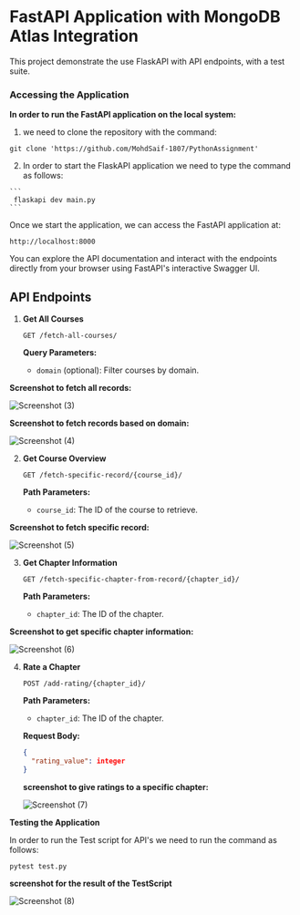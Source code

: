 # FastAPI Application with MongoDB Atlas Integration

This project demonstrate the use FlaskAPI with API endpoints, with a test suite.

### Accessing the Application

**In order to run the FastAPI application on the local system:**
  1. we need to clone the repository with the command:

  
    git clone 'https://github.com/MohdSaif-1807/PythonAssignment'
    
  2. In order to start the FlaskAPI application we need to type the command as follows:
     
    ```
     flaskapi dev main.py
    ```

Once we start the application, we can access the FastAPI application at:

```
http://localhost:8000
```

You can explore the API documentation and interact with the endpoints directly from your browser using FastAPI's interactive Swagger UI.

## API Endpoints

1. **Get All Courses**

   ```
   GET /fetch-all-courses/
   ```

   **Query Parameters:**
   - `domain` (optional): Filter courses by domain.
  
  **Screenshot to fetch all records:**

  ![Screenshot (3)](https://github.com/user-attachments/assets/f285d227-79ab-472d-aa8d-8699cda34760)

  **Screenshot to fetch records based on domain:**
  
  ![Screenshot (4)](https://github.com/user-attachments/assets/f5c685c7-99d4-4ab9-84e6-cfafa84dc894)


2. **Get Course Overview**

   ```
   GET /fetch-specific-record/{course_id}/
   ```

   **Path Parameters:**
   - `course_id`: The ID of the course to retrieve.

  **Screenshot to fetch specific record:**

  ![Screenshot (5)](https://github.com/user-attachments/assets/f3b748fd-11eb-441e-a9b2-282bff99870c)


3. **Get Chapter Information**

   ```
   GET /fetch-specific-chapter-from-record/{chapter_id}/
   ```

   **Path Parameters:**
   - `chapter_id`: The ID of the chapter.

  **Screenshot to get specific chapter information:**
  
  ![Screenshot (6)](https://github.com/user-attachments/assets/b34d53c3-02e4-49a4-ab26-02c51794a276)


4. **Rate a Chapter**

   ```
   POST /add-rating/{chapter_id}/
   ```

   **Path Parameters:**
   - `chapter_id`: The ID of the chapter.

   **Request Body:**

   ```json
   {
     "rating_value": integer
   }
   ```

   **screenshot to give ratings to a specific chapter:**
   
   ![Screenshot (7)](https://github.com/user-attachments/assets/b6c8153b-f40b-4545-8d93-53655acdc50a)


**Testing the Application**

In order to run the Test script for API's we need to run the command as follows:

  ```
  pytest test.py
  ```
**screenshot for the result of the TestScript**

![Screenshot (8)](https://github.com/user-attachments/assets/e483fcc0-7b5f-45fc-a19a-7eb6af0555ad)




